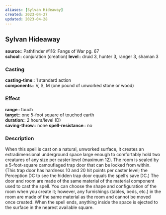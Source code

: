 ```yaml
---
aliases: [Sylvan Hideaway]
created: 2023-04-27
updated: 2023-04-28
---
```


## Sylvan Hideaway

**source**:: Pathfinder \#116: Fangs of War pg. 67  
**school**:: conjuration (creation)
**level**:: druid 3, hunter 3, ranger 3, shaman 3

### Casting

**casting-time**:: 1 standard action  
**components**:: V, S, M (one pound of unworked stone or wood)

### Effect

**range**:: touch  
**target**:: one 5-foot square of touched earth  
**duration**:: 2 hours/level (D)  
**saving-throw**:: none
**spell-resistance**:: no

### Description

When this spell is cast on a natural, unworked surface, it creates an extradimensional underground space large enough to comfortably hold two creatures of any size per caster level (maximum 12). The room is sealed by a 5-foot-square camouflaged trap door that can be locked from within. (This trap door has hardness 10 and 20 hit points per caster level; the Perception DC to see the hidden trap door equals the spell’s save DC.) The door and room are made of the same material of the material component used to cast the spell. You can choose the shape and configuration of the room when you create it; however, any furnishings (tables, beds, etc.) in the room are made of the same material as the room and cannot be moved once created. When the spell ends, anything inside the space is ejected to the surface in the nearest available square.
